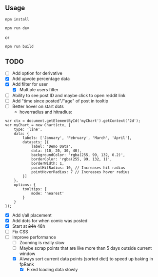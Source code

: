 ## Usage

```bash
npm install
```

```bash
npm run dev
```

or

```bash
npm run build
```

## TODO

- [ ] Add option for derivative
- [x] Add upvote percentage data
- [x] Add filter for user
    - [x] Multiple users filter
- [ ] Ability to see post ID and maybe click to open reddit link
- [ ] Add "time since posted"/"age" of post in tooltip
- [ ] Better hover on start dots
    - hoverradius and hitradius:
```
var ctx = document.getElementById('myChart').getContext('2d');
var myChart = new Chart(ctx, {
    type: 'line',
    data: {
        labels: ['January', 'February', 'March', 'April'],
        datasets: [{
            label: 'Demo Data',
            data: [10, 20, 30, 40],
            backgroundColor: 'rgba(255, 99, 132, 0.2)',
            borderColor: 'rgba(255, 99, 132, 1)',
            borderWidth: 1,
            pointHitRadius: 10, // Increases hit radius
            pointHoverRadius: 7 // Increases hover radius
        }]
    },
    options: {
        tooltips: {
            mode: 'nearest'
        }
    }
});
```
- [x] Add r/all placement
- [x] Add dots for when comic was posted
- [x] Start at ~~24h~~ 48h
- [ ] Fix CSS
- [ ] Improve performance
    - [ ] Zooming is really slow
    - [ ] Maybe scrap points that are like more than 5 days outside current window
    - [x] Always sort current data points (sorted dict) to speed up baking in fpRank
        - [x] Fixed loading data slowly
